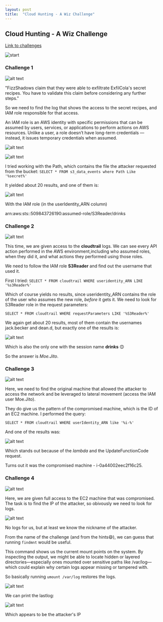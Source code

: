 ```yaml
---
layout: post
title:  "Cloud Hunting - A Wiz Challenge"
---
```


## Cloud Hunting - A Wiz Challenge

[Link to challenges](https://cloudhuntinggames.com/)

![start](start.png)


### Challenge 1

![alt text](image.png)

"FizzShadows claim that they were able to exfiltrate ExfilCola's secret recipes. You have to validate this claim before considering any further steps."

So we need to find the log that shows the access to the secret recipes, and IAM role responsible for that access.

An IAM role is an AWS identity with specific permissions that can be assumed by users, services, or applications to perform actions on AWS resources. Unlike a user, a role doesn’t have long-term credentials — instead, it issues temporary credentials when assumed.


![alt text](image-1.png)

![alt text](image-2.png)

I tried working with the Path, which contains the file the attacker requested from the bucket: `SELECT * FROM s3_data_events where Path Like '%secret%'`

It yielded about 20 results, and one of them is:

![alt text](image-3.png)

With the IAM role (in the userIdentity_ARN column)

arn:aws:sts::509843726190:assumed-role/S3Reader/drinks


### Challenge 2

![alt text](image-4.png)

This time, we are given access to the **cloudtrail** logs.
We can see every API action performed in the AWS environment,including who assumed roles, when they did it, and what actions they performed using those roles.

We need to follow the IAM role **S3Reader** and find out the username that used it.

First I tried:
`SELECT * FROM cloudtrail WHERE useridentity_ARN LIKE '%s3Reader%'`

Which of course yields no results, since useridentity_ARN contains the role of the user who assumes the new role, *before* it gets it.
We need to look for S3Reader role in the request parameters:

`SELECT * FROM cloudtrail WHERE requestParameters LIKE '%S3Reader%'`

We again get about 20 results, most of them contain the usernames 	jack.becker and dean.d, but exactly one of the results is:

![alt text](image-5.png)

Which is also the only one with the session name **drinks** 😊

So the answer is *Moe.Jito*.

### Challenge 3

![alt text](image-6.png)

Here, we need to find the original machine that allowed the attacker to access the network and be leveraged to lateral movement (access the IAM user Moe.Jito).

They do give us the pattern of the compromised machine, which is the ID of an EC2 machine. 
I performed the query:

`SELECT * FROM cloudtrail WHERE userIdentity_ARN like '%i-%'`

And one of the results was:

![alt text](image-7.png)

Which stands out because of the *lambda* and the UpdateFunctionCode request.

Turns out it was the compromised machine - i-0a44002eec2f16c25.

### Challenge 4

![alt text](image-8.png)

Here, we are given full access to the EC2 machine that was compromised.
The task is to find the IP of the attacker, so obivously we need to look for logs.

![alt text](image-9.png)

No logs for us, but at least we know the nickname of the attacker.

From the name of the challenge (and from the hints😄), we can guess that running `findmnt` would be useful.

This command shows us the current mount points on the system.
By inspecting the output, we might be able to locate hidden or layered directories—especially ones mounted over sensitive paths like /var/log—which could explain why certain logs appear missing or tampered with.

So basically running `umount /var/log` restores the logs.

![alt text](image-10.png)

We can print the lastlog:

![alt text](image-11.png)

Which appears to be the attacker's IP